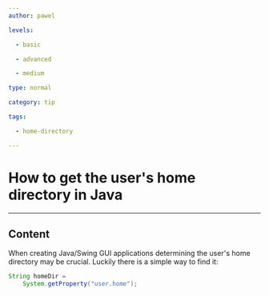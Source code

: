 ```yaml
---
author: pawel

levels:

  - basic

  - advanced

  - medium

type: normal

category: tip

tags:

  - home-directory

---
```


# How to get the user's home directory in Java

---
## Content

When creating Java/Swing GUI applications determining the user's home directory may be crucial. Luckily there is a simple way to find it:

```java
String homeDir = 
    System.getProperty("user.home");
```

